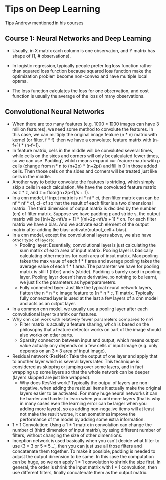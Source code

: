 # Tips on Deep Learning

Tips Andrew mentioned in his courses

## Course 1: Neural Networks and Deep Learning

* Usually, in X matrix each column is one observation, and Y matrix has shape of (1, # observations).

* In logistic regression, typically people prefer log loss function rather than
squared loss function because squared loss function make the optimization
problem become non-convex and have multiple local optima.

* The loss function calculates the loss for one observation, and cost function
is usually the average of the loss of many observations.


## Convolutional Neural Networks
* When there are too many features (e.g. 1000 * 1000 images can have 3 million features), we need some method to convolute the features. In this case, we can multiply the original image feature (n * n) matrix with kernel (or filter, f * f), then we have a convoluted feature matrix with (n-f+1) * (n-f+1).
* In feature matrix, cells in the middle will be convoluted several times, while cells on the sides and corners will only be calculated fewer times, so we can use 'Padding', which means expand our feature matrix with p cells (change from n * n to (n+2p) * (n+2p)) and fill in 0 in those added cells. Then those cells on the sides and corners will be treated just like cells in the middle.
* Another way to better convolute the features is striding, which simply skip s cells in each calculation. We have the convoluted feature matrix as z * z, and z = floor((n+2p-f)/s + 1).
* In a cnn model, if input matrix is ni * ni * ci, then filter matrix can can be nf * nf * cf, ci=cf so that the result of each filter is a two dimensional matrix. The third dimension of output matrix is decided by the number (cn) of filter matrix. Suppose we have padding p and stride s, the output matrix will be [(ni+2p-nf)/s + 1] * [(ni+2p-nf)/s + 1] * cn. For each filter matrix we have a bias. And we activate each element of the output matrix after adding the bias: activate(output_cell + bias).
* In a cnn model, except the convolutional layers above, we also have other type of layers:
  * Pooling layer: Essentially, convolutional layer is just calculating the sum matrix of each area of input matrix. Pooling layer is basically calculating other metrics for each area of input matrix. Max pooling takes the max value of each f * f area and average pooling takes the average value of each f * f area. The parameter we have for pooling matrix is still f (filter) and s (stride). Padding is barely used in pooling layer. Pooling layer doesn't have derivative, so nothing to be learnt, we just fix the parameters as hyperparameters.
  * Fully connected layer: Just like the typical neural network layers, flatten the n * n * c image feature to [n * n * c, 1] matrix. Typically fully connected layer is used at the last a few layers of a cnn model and acts as an output layer.
* In a common cnn model, we usually use a pooling layer after each convolutional layer to shrink our features.
* Why cnn can work with relatively fewer parameters compared to nn?
  * Filter matrix is actually a feature sharing, which is based on the philosophy that a feature detector works on part of the image should also works on other parts.  
  * Sparsity connection between input and output, which means output value actually only depends on a few cells of input image (e.g. only depends on an 3 * 3 area of input image).
* Residual network (ResNet): Take the output of one layer and apply that to another layer which is several layers later. This technique is considered as skipping or jumping over some layers, and in fact wrapping up some layers so that the whole network can be deeper (layers skipped are just like wrapped).
  * Why does ResNet work? Typically the output of layers are non-negative, when adding the residual items it actually make the original layers easier to be activated. For many huge neural networks it can be harder and harder to learn when you add more layers (that is why in many cases even the learning error can be larger when you adding more layers), so as adding non-negative items will at least not make the result worse, it can sometimes improve the performance of the model by adding some extra information.
* 1 * 1 Convolution: Using a 1 * 1 matrix in convolution can change the number ci (third dimension of input matrix), by using different number of filters, without changing the size of other dimensions.
* Inception network is used basically when you can't decide what filter to use (3 * 3 or 5 * 5...), then you can just use all those filters and concatenate them together. To make it possible, padding is needed to adjust the output dimension to be same. In this case the computation can be huge, so we can apply 1 * 1 convolution to shrink the size first. In general, the order is shrink the input matrix with 1 * 1 convolution, then use different filters, finally concatenate them as the output matrix.
